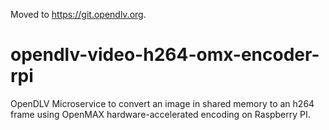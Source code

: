 Moved to https://git.opendlv.org.

# opendlv-video-h264-omx-encoder-rpi
OpenDLV Microservice to convert an image in shared memory to an h264 frame using OpenMAX hardware-accelerated encoding on Raspberry PI.
